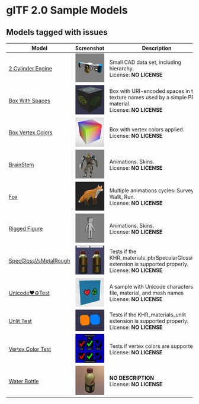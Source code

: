 # glTF 2.0 Sample Models

## Models tagged with **issues**

| Model   | Screenshot  | Description |
|---------|-------------|-------------|
| [2 Cylinder Engine](.%2F2.0%2F2CylinderEngine%2FREADME.md) | ![](.%2F2.0%2F2CylinderEngine%2Fscreenshot%2Fscreenshot.png) | Small CAD data set, including hierarchy.<br>License: **NO LICENSE** |
| [Box With Spaces](.%2F2.0%2FBox%20With%20Spaces%2FREADME.md) | ![](.%2F2.0%2FBox%20With%20Spaces%2Fscreenshot%2Fscreenshot.png) | Box with URI-encoded spaces in the texture names used by a simple PBR material.<br>License: **NO LICENSE** |
| [Box Vertex Colors](.%2F2.0%2FBoxVertexColors%2FREADME.md) | ![](.%2F2.0%2FBoxVertexColors%2Fscreenshot%2Fscreenshot.png) | Box with vertex colors applied.<br>License: **NO LICENSE** |
| [BrainStem](.%2F2.0%2FBrainStem%2FREADME.md) | ![](.%2F2.0%2FBrainStem%2Fscreenshot%2Fscreenshot.gif) | Animations. Skins.<br>License: **NO LICENSE** |
| [Fox](.%2F2.0%2FFox%2FREADME.md) | ![](.%2F2.0%2FFox%2Fscreenshot%2Fscreenshot.jpg) | Multiple animations cycles: Survey, Walk, Run.<br>License: **NO LICENSE** |
| [Rigged Figure](.%2F2.0%2FRiggedFigure%2FREADME.md) | ![](.%2F2.0%2FRiggedFigure%2Fscreenshot%2Fscreenshot.gif) | Animations. Skins.<br>License: **NO LICENSE** |
| [SpecGlossVsMetalRough](.%2F2.0%2FSpecGlossVsMetalRough%2FREADME.md) | ![](.%2F2.0%2FSpecGlossVsMetalRough%2Fscreenshot%2Fscreenshot.jpg) | Tests if the KHR_materials_pbrSpecularGlossiness extension is supported properly.<br>License: **NO LICENSE** |
| [Unicode❤♻Test](.%2F2.0%2FUnicode%E2%9D%A4%E2%99%BBTest%2FREADME.md) | ![](.%2F2.0%2FUnicode%E2%9D%A4%E2%99%BBTest%2Fscreenshot%2Fscreenshot.png) | A sample with Unicode characters in file, material, and mesh names<br>License: **NO LICENSE** |
| [Unlit Test](.%2F2.0%2FUnlitTest%2FREADME.md) | ![](.%2F2.0%2FUnlitTest%2Fscreenshot%2Fscreenshot.png) | Tests if the KHR_materials_unlit extension is supported properly.<br>License: **NO LICENSE** |
| [Vertex Color Test](.%2F2.0%2FVertexColorTest%2FREADME.md) | ![](.%2F2.0%2FVertexColorTest%2Fscreenshot%2Fscreenshot.png) | Tests if vertex colors are supported.<br>License: **NO LICENSE** |
| [Water Bottle](.%2F2.0%2FWaterBottle%2FREADME.md) | ![](.%2F2.0%2FWaterBottle%2Fscreenshot%2Fscreenshot.jpg) | **NO DESCRIPTION**<br>License: **NO LICENSE** |
